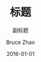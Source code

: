 ---
layout: post
title: 标题
subtitle:   "副标题"
categories : [R]
tags : [R_env]
date:       2016-01-01
author:     "Bruce Zhao"
header-img: "/img/post/..."
description: "简单描述"
---